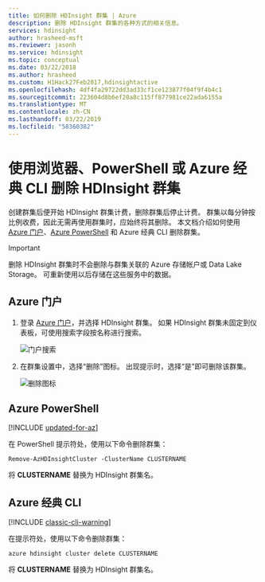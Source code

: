 ```yaml
---
title: 如何删除 HDInsight 群集 | Azure
description: 删除 HDInsight 群集的各种方式的相关信息。
services: hdinsight
author: hrasheed-msft
ms.reviewer: jasonh
ms.service: hdinsight
ms.topic: conceptual
ms.date: 03/22/2018
ms.author: hrasheed
ms.custom: H1Hack27Feb2017,hdinsightactive
ms.openlocfilehash: 4df4fa29722dd3ad33cf1ce123877f04f9f4b4c1
ms.sourcegitcommit: 223604d8b6ef20a8c115ff877981ce22ada6155a
ms.translationtype: MT
ms.contentlocale: zh-CN
ms.lasthandoff: 03/22/2019
ms.locfileid: "58360382"
---
```

# <a name="delete-an-hdinsight-cluster-using-your-browser-powershell-or-the-azure-classic-cli"></a>使用浏览器、PowerShell 或 Azure 经典 CLI 删除 HDInsight 群集

创建群集后便开始 HDInsight 群集计费，删除群集后停止计费。 群集以每分钟按比例收费，因此无需再使用群集时，应始终将其删除。 本文档介绍如何使用 [Azure 门户](https://portal.azure.com)、[Azure PowerShell](https://docs.microsoft.com/powershell/azure/) 和 Azure 经典 CLI 删除群集。

> [!IMPORTANT]  
> 删除 HDInsight 群集时不会删除与群集关联的 Azure 存储帐户或 Data Lake Storage。 可重新使用以后存储在这些服务中的数据。

## <a name="azure-portal"></a>Azure 门户

1. 登录 [Azure 门户](https://portal.azure.com)，并选择 HDInsight 群集。 如果 HDInsight 群集未固定到仪表板，可使用搜索字段按名称进行搜索。
   
    ![门户搜索](./media/hdinsight-delete-cluster/navbar.png)

2. 在群集设置中，选择“删除”图标。 出现提示时，选择“是”即可删除该群集。
   
    ![删除图标](./media/hdinsight-delete-cluster/deletecluster.png)

## <a name="azure-powershell"></a>Azure PowerShell

[!INCLUDE [updated-for-az](../../includes/updated-for-az.md)]

在 PowerShell 提示符处，使用以下命令删除群集：

    Remove-AzHDInsightCluster -ClusterName CLUSTERNAME

将 **CLUSTERNAME** 替换为 HDInsight 群集名。

## <a name="azure-classic-cli"></a>Azure 经典 CLI

[!INCLUDE [classic-cli-warning](../../includes/requires-classic-cli.md)]

在提示符处，使用以下命令删除群集：

    azure hdinsight cluster delete CLUSTERNAME

将 **CLUSTERNAME** 替换为 HDInsight 群集名。

